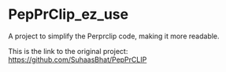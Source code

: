 # PepPrClip_ez_use
A project to simplify the Perprclip code, making it more readable.


This is the link to the original project: https://github.com/SuhaasBhat/PepPrCLIP
